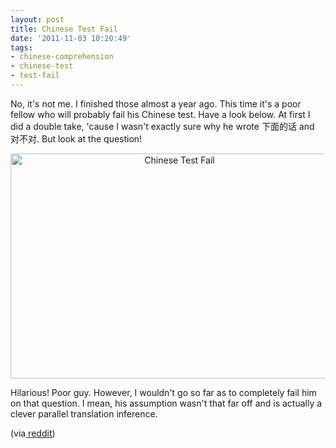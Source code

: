 ```yaml
---
layout: post
title: Chinese Test Fail
date: '2011-11-03 10:20:49'
tags:
- chinese-comprehension
- chinese-test
- test-fail
---
```


No, it's not me. I finished those almost a year ago. This time it's a poor fellow who will probably fail his Chinese test. Have a look below. At first I did a double take, 'cause I wasn't exactly sure why he wrote 下面的话 and 对不对. But look at the question!
<p style="text-align: center;"><a href="http://res.cloudinary.com/daxztt3th/image/upload/v1412837432/chinesetestfail_s71sgj.jpg"><img class="aligncenter size-full wp-image-701" title="chinesetestfail" src="http://res.cloudinary.com/daxztt3th/image/upload/v1412837432/chinesetestfail_s71sgj.jpg" alt="Chinese Test Fail" width="525" height="360" /></a></p>
<p style="text-align: left;">Hilarious! Poor guy. However, I wouldn't go so far as to completely fail him on that question. I mean, his assumption wasn't that far off and is actually a clever parallel translation inference.</p>
<p style="text-align: left;">(via<a href="http://www.reddit.com/r/ChineseLanguage/comments/lxtus/i_dont_think_my_friend_passed_his_chinese_test/"> reddit</a>)</p>